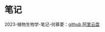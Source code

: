 # 笔记

2023-植物生物学-笔记-何慕菱：[github](https://github.com/HeMuling/SCU-Biology-Guide/blob/main/大一下/植物生物学/笔记/2023-植物生物学-笔记-何慕菱.pdf),[阿里云盘](https://www.aliyundrive.com/s/s7W8Hzr8EFu)
